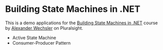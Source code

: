 # Building State Machines in .NET
This is a demo applications for the [Building State Machines in .NET](https://app.pluralsight.com/library/courses/building-state-machines-dotnet/table-of-contents) course by [Alexander Wechsler](https://app.pluralsight.com/profile/author/alexander-wechsler) on Pluralsight.  

* Active State Machine
* Consumer-Producer Pattern
